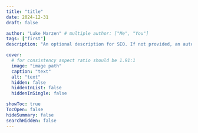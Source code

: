 ```yaml
---
title: "title"
date: 2024-12-31
draft: false

author: "Luke Marzen" # multiple author: ["Me", "You"]
tags: ["first"]
description: "An optional description for SEO. If not provided, an automatically created summary will be used."

cover:
  # for consistency aspect ratio should be 1.91:1
  image: "image path" 
  caption: "text"
  alt: "text"
  hidden: false
  hiddenInList: false
  hiddenInSingle: false

showToc: true
TocOpen: false
hideSummary: false
searchHidden: false
---
```


